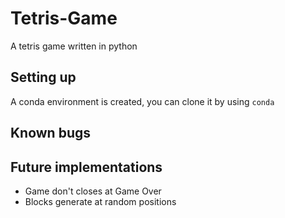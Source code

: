 # Tetris-Game
A tetris game written in python

## Setting up

A conda environment is created, you can clone it by using
`conda `

## Known bugs

## Future implementations
- Game don't closes at Game Over
- Blocks generate at random positions